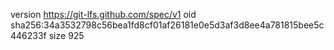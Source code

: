 version https://git-lfs.github.com/spec/v1
oid sha256:34a3532798c56bea1fd8cf01af26181e0e5d3af3d8ee4a781815bee5c446233f
size 925

